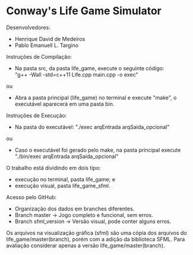 # Conway's Life Game Simulator

Desenvolvedores:
- Henrique David de Medeiros
- Pablo Emanuell L. Targino

Instruções de Compilação:
	
- Na pasta src, da pasta life_game, execute o seguinte código:<br>
"g++ -Wall -std=c++11 Life.cpp main.cpp -o exec"

ou 

- Abra a pasta principal (life_game) no terminal e execute "make", o executável aparecerá em uma pasta bin.

Instruções de Execução:

- Na pasta do executável:
"./exec arqEntrada arqSaida_opcional"

ou

- Caso o executável foi gerado pelo make, na pasta principal execute "./bin/exec arqEntrada arqSaida_opcional"

O trabalho está dividindo em dois tipo:
- execução no terminal, pasta life_game; e
- execução visual, pasta life_game_sfml.

Acesso pelo GitHub:
- Organização dos dados em branches diferentes.
- Branch master -> Jogo completo e funcional, sem erros.
- Branch sfml_version -> Versão visual, pode conter alguns erros.

Os arquivos na visualização gráfica (sfml) são uma cópia dos arquivos do life_game/master(branch), porém com a adição da biblioteca SFML. Para avaliação considerar apenas a versão life_game/master(branch).
